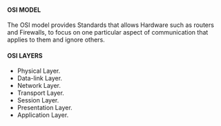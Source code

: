 #### OSI MODEL

The OSI model provides Standards that allows Hardware such as routers and Firewalls, to focus on one
particular aspect of communication that applies to them and ignore others.

#### OSI LAYERS

- Physical Layer.
- Data-link Layer.
- Network Layer.
- Transport Layer.
- Session Layer.
- Presentation Layer.
- Application Layer.

